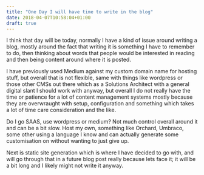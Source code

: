 ```yaml
---
title: "One Day I will have time to write in the blog"
date: 2018-04-07T10:58:04+01:00
draft: true
---
```


I think that day will be today, normally I have a kind of issue around writing a blog, mostly around the fact that writing it is something I have to remember to do, then thinking about words that people would be interested in reading and then being content around where it is posted. 

I have previously used Medium against my custom domain name for hosting stuff, but overall that is not flexible, same with things like wordpress or those other CMSs out there which as a Solutions Architect with a general digital slant I should work with anyway, but overall I do not really have the time or patience for a lot of content management systems mostly because they are overwraught with setup, configuration and something which takes a lot of time care consideration and the like.  

Do I go SAAS, use wordpress or medium? Not much control overall around it and can be a bit slow. Host my own, something like Orchard, Umbraco, some other using a language I know and can actually generate some customisation on without wanting to just give up.

Next is static site generation which is where I have decided to go with, and will go through that in a future blog post really because lets face it; it will be a bit long and I likely might not write it anyway.